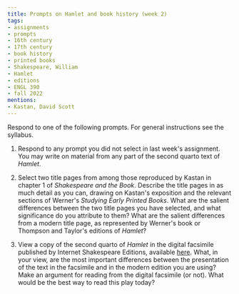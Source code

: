 ```yaml
---
title: Prompts on Hamlet and book history (week 2)
tags:
- assignments
- prompts
- 16th century
- 17th century
- book history
- printed books
- Shakespeare, William
- Hamlet
- editions
- ENGL 390
- fall 2022
mentions:
- Kastan, David Scott
---
```


Respond to one of the following prompts.
For general instructions see the syllabus.

1. Respond to any prompt you did not select in last week's assignment. You may write on material from any part of the second quarto text of *Hamlet*.

1. Select two title pages from among those reproduced by Kastan in chapter 1 of *Shakespeare and the Book*.
Describe the title pages in as much detail as you can, drawing on Kastan's exposition and the relevant sections of Werner's *Studying Early Printed Books*.
What are the salient differences between the two title pages you have selected, and what significance do you attribute to them?
What are the salient differences from a modern title page, as represented by Werner's book or Thompson and Taylor's editions of *Hamlet*?

1. View a copy of the second quarto of *Hamlet* in the digital facsimile published by Internet Shakespeare Editions, available [here](https://internetshakespeare.uvic.ca/Library/facsimile/overview/book/Q2_Ham.html).
What, in your view, are the most important differences between the presentation of the text in the facsimile and in the modern edition you are using?
Make an argument for reading from the digital facsimile (or not).
What would be the best way to read this play today?
